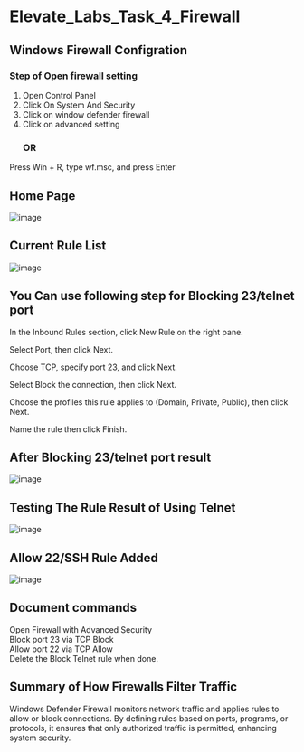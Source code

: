 # Elevate_Labs_Task_4_Firewall
## Windows Firewall Configration 
### Step of Open firewall setting<br>
1. Open Control Panel<br>
2. Click On System And Security<br>
3. Click on window defender firewall<br>
4. Click on advanced setting<br>
      ### OR <br>
Press Win + R, type wf.msc, and press Enter
## Home Page
![image](https://github.com/user-attachments/assets/05196867-de2e-4999-bacc-ca2146a3f205)
## Current Rule List
![image](https://github.com/user-attachments/assets/9215b9b6-c0c7-4f42-87ba-362d250af328)

## You Can use following step for Blocking 23/telnet port
In the Inbound Rules section, click New Rule on the right pane.

Select Port, then click Next.

Choose TCP, specify port 23, and click Next.

Select Block the connection, then click Next.

Choose the profiles this rule applies to (Domain, Private, Public), then click Next.

Name the rule then click Finish.

## After Blocking 23/telnet port  result
![image](https://github.com/user-attachments/assets/d76e7954-0235-46f7-ba01-19ed744c7c3b)

## Testing The Rule Result of Using Telnet 
![image](https://github.com/user-attachments/assets/c811fd48-b161-4d7e-81a7-654ab96bfbd8)

## Allow 22/SSH Rule Added 
![image](https://github.com/user-attachments/assets/0912abdd-22c9-4d88-bebd-57a19bbaea0a)

## Document commands
Open Firewall with Advanced Security<br>
Block port 23 via TCP Block <br>
Allow port 22 via TCP Allow <br>
Delete the Block Telnet rule when done.<br>

## Summary of How Firewalls Filter Traffic<br>
Windows Defender Firewall monitors network traffic and applies rules to allow or block connections. By defining rules based on ports, programs, or protocols, it ensures that only authorized traffic is permitted, enhancing system security.




